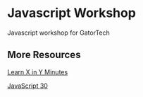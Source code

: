 # Javascript Workshop
Javascript workshop for GatorTech

## More Resources

[Learn X in Y Minutes](https://learnxinyminutes.com/docs/javascript/)

[JavaScript 30](https://javascript30.com/)
